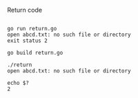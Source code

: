 



Return code

```shell

go run return.go
open abcd.txt: no such file or directory
exit status 2

go build return.go

./return
open abcd.txt: no such file or directory

echo $?
2
```

